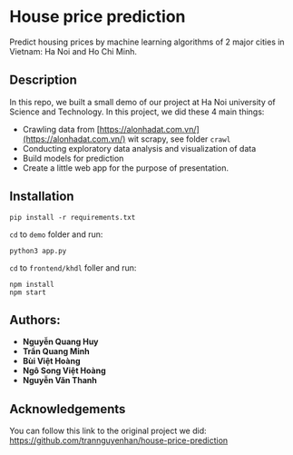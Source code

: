 # House price prediction 

Predict housing prices by machine learning algorithms of 2 major cities in Vietnam: Ha Noi and Ho Chi Minh.

## Description
In this repo, we built a small demo of our project at Ha Noi university of Science and Technology. 
In this project, we did these 4 main things: 
- Crawling data from [https://alonhadat.com.vn/](https://alonhadat.com.vn/) wit scrapy, see folder `crawl`
- Conducting exploratory data analysis and visualization of data
- Build models for prediction
- Create a little web app for the purpose of presentation. 

## Installation

```
pip install -r requirements.txt
```

`cd` to `demo` folder and run:

```
python3 app.py
```

`cd` to `frontend/khdl` foller and run:

```
npm install
npm start
```
## Authors: 
*  **Nguyễn Quang Huy** <br> 
*  **Trần Quang Minh** <br> 
*  **Bùi Việt Hoàng** <br> 
*  **Ngô Song Việt Hoàng** <br> 
*  **Nguyễn Văn Thanh** <br> 

## Acknowledgements
You can follow this link to the original project we did: https://github.com/trannguyenhan/house-price-prediction
